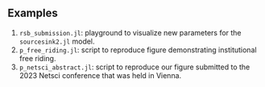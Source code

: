 ## Examples

1. `rsb_submission.jl`: playground to visualize new parameters for the `sourcesink2.jl` model.
1. `p_free_riding.jl`: script to reproduce figure demonstrating institutional free riding.
1. `p_netsci_abstract.jl`: script to reproduce our figure submitted to the 2023 Netsci conference that was held in Vienna.
